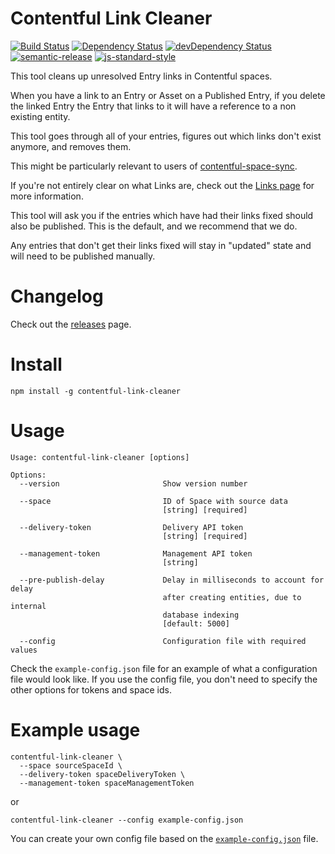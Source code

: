 # Contentful Link Cleaner

[![Build Status](https://travis-ci.org/contentful/contentful-link-cleaner.svg?branch=master)](https://travis-ci.org/contentful/contentful-link-cleaner)
[![Dependency Status](https://david-dm.org/contentful/contentful-link-cleaner.svg)](https://david-dm.org/contentful/contentful-link-cleaner)
[![devDependency Status](https://david-dm.org/contentful/contentful-link-cleaner/dev-status.svg)](https://david-dm.org/contentful/contentful-link-cleaner#info=devDependencies)
[![semantic-release](https://img.shields.io/badge/%20%20%F0%9F%93%A6%F0%9F%9A%80-semantic--release-e10079.svg)](https://github.com/semantic-release/semantic-release)
[![js-standard-style](https://img.shields.io/badge/code%20style-standard-brightgreen.svg)](http://standardjs.com/)

This tool cleans up unresolved Entry links in Contentful spaces.

When you have a link to an Entry or Asset on a Published Entry, if you delete the linked Entry the Entry that links to it will have a reference to a non existing entity.

This tool goes through all of your entries, figures out which links don't exist anymore, and removes them.

This might be particularly relevant to users of [contentful-space-sync](https://github.com/contentful/contentful-space-sync).

If you're not entirely clear on what Links are, check out the [Links page](https://www.contentful.com/developers/docs/concepts/links/) for more information.

This tool will ask you if the entries which have had their links fixed should also be published. This is the default, and we recommend that we do.

Any entries that don't get their links fixed will stay in "updated" state and will need to be published manually.

# Changelog

Check out the [releases](https://github.com/contentful/contentful-link-cleaner/releases) page.

# Install

`npm install -g contentful-link-cleaner`

# Usage

```
Usage: contentful-link-cleaner [options]

Options:
  --version                       Show version number

  --space                         ID of Space with source data
                                  [string] [required]

  --delivery-token                Delivery API token
                                  [string] [required]

  --management-token              Management API token
                                  [string]

  --pre-publish-delay             Delay in milliseconds to account for delay
                                  after creating entities, due to internal
                                  database indexing
                                  [default: 5000]

  --config                        Configuration file with required values

```

Check the `example-config.json` file for an example of what a configuration file would look like. If you use the config file, you don't need to specify the other options for tokens and space ids.

# Example usage

```
contentful-link-cleaner \
  --space sourceSpaceId \
  --delivery-token spaceDeliveryToken \
  --management-token spaceManagementToken
```

or

```
contentful-link-cleaner --config example-config.json
```

You can create your own config file based on the [`example-config.json`](example-config.json) file.
